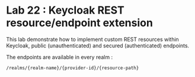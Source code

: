 # Lab 22 : Keycloak REST resource/endpoint extension

This lab demonstrate how to implement custom REST resources within Keycloak, public (unauthenticated) and secured (authenticated) endpoints.

The endpoints are available in every realm :

```
/realms/{realm-name}/{provider-id}/{resource-path}
```
